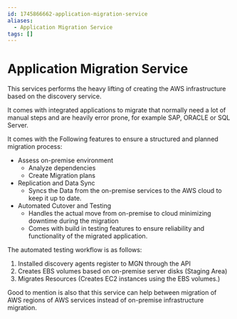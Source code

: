 ```yaml
---
id: 1745866662-application-migration-service
aliases:
  - Application Migration Service
tags: []
---
```


# Application Migration Service

This services performs the heavy lifting of creating the AWS infrastructure based on the discovery service.

It comes with integrated applications to migrate that normally need a lot of manual steps and are heavily error prone, for example SAP, ORACLE or SQL Server.

It comes with the Following features to ensure a structured and planned migration process:

- Assess on-premise environment
  - Analyze dependencies
  - Create Migration plans
- Replication and Data Sync
  - Syncs the Data from the on-premise services to the AWS cloud to keep it up to date.
- Automated Cutover and Testing
  - Handles the actual move from on-premise to cloud minimizing downtime during the migration
  - Comes with build in testing features to ensure reliability and functionality of the migrated application.


The automated testing workflow is as follows:
1. Installed discovery agents register to MGN through the API
2. Creates EBS volumes based on on-premise server disks (Staging Area)
3. Migrates Resources (Creates EC2 instances using the EBS volumes.)

Good to mention is also that this service can help between migration of AWS regions of AWS services instead of on-premise infrastructure migration.
